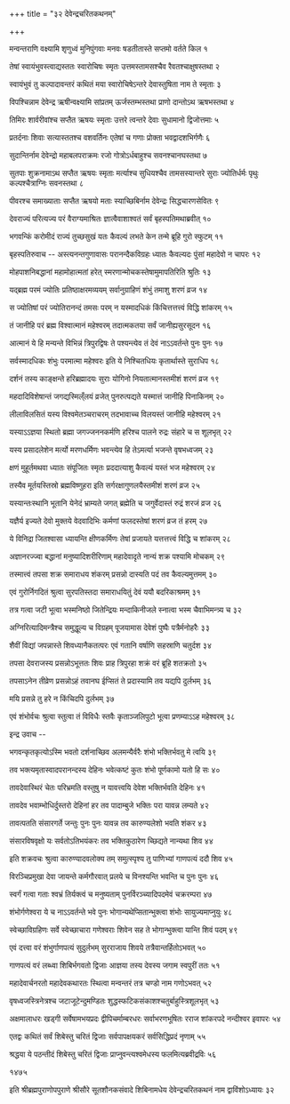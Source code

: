 +++
title = "३२ देवेन्द्रचरितकथनम्"

+++



मन्वन्तराणि वक्ष्यामि शृणुध्वं मुनिपुंगवाः
मनवः षडतीतास्ते सप्तमो वर्तते किल  १

तेषां स्वायंभुवस्त्वाद्यस्ततः स्वारोचिषः स्मृतः
उत्तमस्तामसश्चैव रैवतश्चाक्षुषस्तथा  २

स्वायंभुवं तु कल्पादावन्तरं कथितं मया
स्वारोचिषेऽन्तरे देवास्तुषिता नाम ते स्मृताः  ३

विपश्चिन्नाम देवेन्द्र ऋषीन्वक्ष्यामि सांप्रतम्
ऊर्जस्तम्भस्तथा प्राणो दान्तोऽथ ऋषभस्तथा  ४

तिमिरः शार्वरीवांश्च सप्तैत ऋषयः स्मृताः
उत्तरे त्वन्तरे देवाः सुधामानो द्विजोत्तमाः  ५

प्रतर्दनाः शिवाः सत्यास्ततश्च वशवर्तिनः
एतेषां च गणाः प्रोक्ता भवद्वादशभिर्गणैः  ६

सुदान्तिर्नाम देवेन्द्रो महाबलपराक्रमः
रजो गोत्रोऽर्धबाहुश्च सवनश्चानघस्तथा  ७

सुतपाः शुक्रनामाऽथ सप्तैत ऋषयः स्मृताः
मर्त्याश्च सुधियश्चैव तामसस्यान्तरे सुराः
ज्योतिर्धर्मः पृथुः कल्पश्चैत्राग्निः सवनस्तथा  ८

पीवरश्च समाख्याताः सप्तैत ऋषयो मताः
स्याच्छिबिर्नाम देवेन्द्रः सिद्धचारणसेवितः  ९

देवराज्यं परित्यज्य परं वैराग्यमाश्रितः
ज्ञात्वैवाशाश्वतं सर्वं बृहस्पतिमथाब्रवीत्  १०

भगवन्किं करोमीदं राज्यं तुच्छसुखं यतः
कैवल्यं लभते केन तन्मे ब्रूहि गुरो स्फुटम्  ११

बृहस्पतिरुवाच -- अस्त्यनन्तगुणावासः परानन्दैकविग्रहः
ध्यातः कैवल्यदः पुंसां महादेवो न चापरः  १२

मोहपाशनिबद्धानां महामोहात्मतां हरेत्
स्मरणान्मोचकस्तेषामुमापतिरिति श्रुतिः  १३

यद्ब्रह्म परमं ज्योतिः प्रतिष्ठाक्षरमव्ययम्
सर्वानुग्राहिणं शंभुं तमाशु शरणं व्रज  १४

स ज्योतिषां परं ज्योतिरानन्दं तमसः परम्
न यस्मादधिकं किंचित्तत्तत्त्वं विद्धि शांकरम्  १५

तं जानीहि परं ब्रह्म विश्वात्मानं महेश्वरम्
तदात्मकतया सर्वं जानीह्यसुरसूदन  १६

आत्मानं ये हि मन्यन्ते विभिन्नं त्रिपुरद्विषः
ते पश्यन्त्येव तं देवं नाऽऽवर्तन्ते पुनः पुनः  १७

सर्वस्मादधिकः शंभुः परमात्मा महेश्वरः
इति ये निश्चितधियः कृतार्थास्ते सुराधिप  १८

दर्शनं तस्य काङ्क्षन्ते हरिब्रह्मादयः सुराः
योगिनो नियतात्मानस्तमीशं शरणं व्रज  १९

महदादिविशेषान्तं जगद्यस्मिल्ँलयं व्रजेत्
पुनरुत्पद्यते यस्मात्तं जानीहि पिनाकिनम्  २०

लीलाविलसितं यस्य विश्वमेतञ्चराचरम्
तदभावाच्च विलयस्तं जानीहि महेश्वरम्  २१

यस्याऽऽज्ञया स्थितो ब्रह्मा जगज्जननकर्मणि
हरिश्च पालने रुद्रः संहारे च स शूलभृत्  २२

यस्य प्रसादलेशेन मर्त्यो मरणधर्मिणः
भवन्त्येव हि तेऽमर्त्या भजन्ते वृषभध्वजम्  २३

क्षणं मुहूर्तमथवा ध्यातः संपूजितः स्मृतः
प्रददात्याशु कैवल्यं यस्तं भज महेश्वरम्  २४

तस्यैव मूर्तयस्तिस्रो ब्रह्मविष्णुहरा इति
सर्गरक्षागुणलयैस्तमीशं शरणं व्रज  २५

यस्यान्तःस्थानि भूतानि येनेदं भ्राम्यते जगत्
ब्रह्मेति च जगुर्वेदास्तं रुद्रं शरजं व्रज  २६

यज्ञैर्य इज्यते देवो मुक्तये वेदवादिभिः
कर्मणां फलदस्तेषां शरणं व्रज तं हरम्  २७

ये विनिद्रा जितश्वासा ध्यायन्ति क्षीणकर्मिणः
तेषां प्रजायते यत्तत्तत्त्वं विद्धि च शांकरम्  २८

अज्ञानरज्ज्वा बद्धानां मनुष्यादिशरीरिणाम्
महादेवादृते नान्यं शक्र पश्यामि मोचकम्  २९

तस्मात्त्वं तपसा शक्र समाराधय शंकरम्
प्रसन्नो दास्यति पदं तव कैवल्यमुत्तमम्  ३०

एवं गुरोर्निगदितं श्रुत्वा सुरपतिस्तदा
समाराधयितुं देवं ययौ बदरिकाश्रमम्  ३१

तत्र गत्वा जटी भूत्वा भस्मनिष्ठो जितेन्द्रियः
मन्दाकिनीजले स्नात्वा भस्म चैवाभिमन्त्र्य च  ३२

अग्निरित्यादिमन्त्रैश्च समुद्धूल्य च विग्रहम्
पूजयामास देवेशं पुष्पैः पत्रैर्मनोहरैः  ३३

शैवीं विद्यां जपन्नास्ते शिवध्यानैकतत्परः
एवं गतानि वर्षाणि सहस्राणि चतुर्दश  ३४

तपसा देवराजस्य प्रसन्नोऽभूत्ततः शिवः
प्राह त्रिपुरहा शक्रं वरं ब्रूहि शतक्रतो  ३५

तपसाऽनेन तीव्रेण प्रसन्नोऽहं तवानघ
ईप्सितं ते प्रदास्यामि तव यद्यपि दुर्लभम्  ३६

मयि प्रसन्ने तु हरे न किंचिदपि दुर्लभम्  ३७

एवं शंभोर्वचः श्रुत्वा स्तुत्वा तं विविधैः स्तवैः
कृताञ्जलिपुटो भूत्वा प्रणम्याऽऽह महेश्वरम्  ३८

इन्द्र उवाच -- 

भगवन्कृतकृत्योऽस्मि भवतो दर्शनाच्छिव
अलमन्यैर्वरैः शंभो भक्तिर्भवतु मे त्वयि  ३९

तव भक्त्यमृतास्वादपरानन्दस्य देहिनः
भवेत्कष्टं कुतः शंभो पूर्णकामो यतो हि सः  ४०

तावदेवास्थिरं चेतः परिभ्रमति वस्तुषु
न यावत्त्वयि देवेश भक्तिर्भवति देहिनः  ४१

तावदेव भवाम्भोधिर्दुस्तरो देहिनां हर
तव पादाम्बुजे भक्तिः परा यावन्न लम्यते  ४२

तावत्पतति संसारगर्ते जन्तुः पुनः पुनः
यावन्न तव कारुण्यलेशो भवति शंकर  ४३

संसारविषवृक्षो यः सर्वतोऽतिभयंकरः
तव भक्तिकुठारेण च्छिद्यते नान्यथा शिव  ४४

इति शक्रवचः श्रुत्वा कारुण्यादवलोक्य तम्
समुत्स्पृश्य तु पाणिभ्यां गाणपत्यं ददौ शिव  ४५

विरञ्चिप्रमुखा देवा जायन्ते कर्मगौरवात्
प्रलये च विनश्यन्ति भवन्ति च पुनः पुनः  ४६

स्वर्गं गत्वा गताः श्वभ्रं तिर्यक्त्वं च मनुष्यताम्
पुनर्विरञ्च्यादिपदमेवं चक्ररम्परा  ४७

शंभोर्गणेश्वरा ये च नाऽऽवर्तन्ते भवे पुनः
भोगान्यथेप्सितान्भुक्त्वा शंभोः सायुज्यमाप्नुयुः  ४८

स्वेच्छाविग्रहिणः सर्वे स्वेच्छाचारा गणेश्वराः
शिवेन सह ते भोगान्भुक्त्वा यान्ति शिवं पदम्  ४९

एवं दत्त्वा वरं शंभुर्गाणपत्यं सुदुर्लभम्
सुरराजाय शिवये तत्रैवान्तर्हितोऽभवत्  ५०

गाणपत्यं वरं लब्ध्वा शिबिर्भगवतो द्विजाः
आज्ञया तस्य देवस्य जगाम स्वपुरीं ततः  ५१

महादेवार्चनरतो महादेवकथारतः
स्थित्वा मन्वन्तरं तत्र चण्डो नाम गणोऽभवत्  ५२

वृषध्वजस्त्रिनेत्रश्च जटाजूटेन्दुमण्डितः
शुद्धस्फटिकसंकाशश्चतुर्बाहुस्त्रिशूलभृत्  ५३

अक्षमालाधरः खड्गी सर्वेषामभयप्रदः
द्वीपिचर्माम्बरधरः सर्वाभरणभूषितः
रराज शांकरपदे नन्दीश्वर इवापरः  ५४

एतद्वः कथितं सर्वं शिबेस्तु चरितं द्विजाः
सर्वपापक्षयकरं सर्वसिद्धिप्रदं नृणाम्  ५५

श्रद्धया ये पठन्तीदं शिबेस्तु चरितं द्विजाः
प्राप्नुवन्त्यश्वमेधस्य फलमित्यब्रवीद्रविः  ५६

१४७५

इति श्रीब्रह्मपुराणोपपुराणे श्रीसौरे सूतशौनकसंवादे शिबिनामधेय देवेन्द्रचरितकथनं नाम द्वाविंशोऽध्यायः  ३२